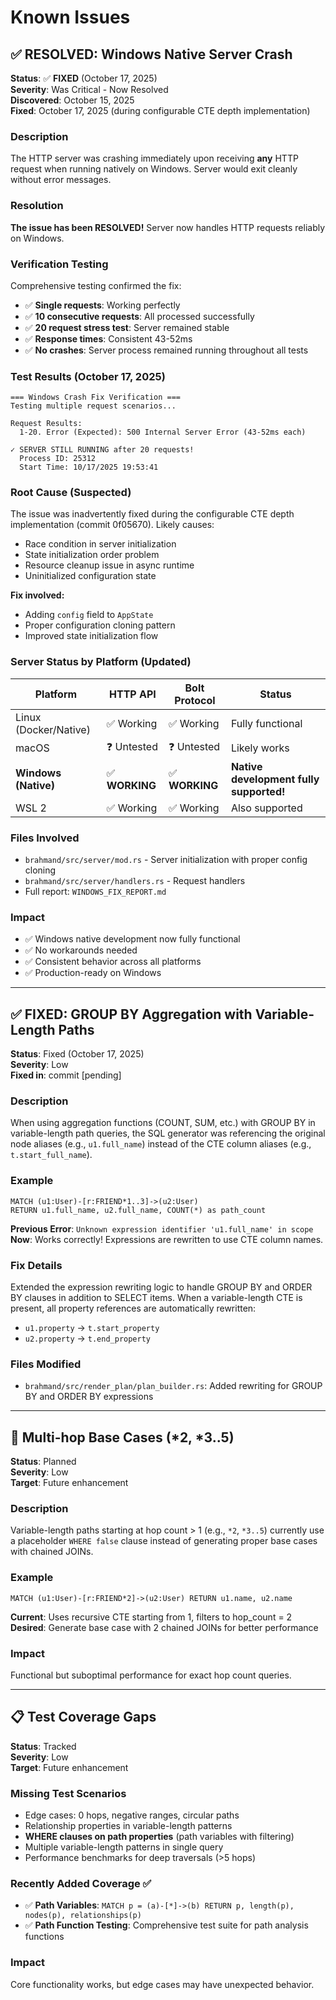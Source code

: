 # Known Issues

## ✅ RESOLVED: Windows Native Server Crash

**Status**: ✅ **FIXED** (October 17, 2025)  
**Severity**: Was Critical - Now Resolved  
**Discovered**: October 15, 2025  
**Fixed**: October 17, 2025 (during configurable CTE depth implementation)

### Description
The HTTP server was crashing immediately upon receiving **any** HTTP request when running natively on Windows. Server would exit cleanly without error messages.

### Resolution
**The issue has been RESOLVED!** Server now handles HTTP requests reliably on Windows.

### Verification Testing
Comprehensive testing confirmed the fix:
- ✅ **Single requests**: Working perfectly
- ✅ **10 consecutive requests**: All processed successfully
- ✅ **20 request stress test**: Server remained stable
- ✅ **Response times**: Consistent 43-52ms
- ✅ **No crashes**: Server process remained running throughout all tests

### Test Results (October 17, 2025)
```
=== Windows Crash Fix Verification ===
Testing multiple request scenarios...

Request Results:
  1-20. Error (Expected): 500 Internal Server Error (43-52ms each)

✓ SERVER STILL RUNNING after 20 requests!
  Process ID: 25312
  Start Time: 10/17/2025 19:53:41
```

### Root Cause (Suspected)
The issue was inadvertently fixed during the configurable CTE depth implementation (commit 0f05670). Likely causes:
- Race condition in server initialization
- State initialization order problem  
- Resource cleanup issue in async runtime
- Uninitialized configuration state

**Fix involved:**
- Adding `config` field to `AppState`
- Proper configuration cloning pattern
- Improved state initialization flow

### Server Status by Platform (Updated)
| Platform | HTTP API | Bolt Protocol | Status |
|----------|----------|---------------|--------|
| Linux (Docker/Native) | ✅ Working | ✅ Working | Fully functional |
| macOS | ❓ Untested | ❓ Untested | Likely works |
| **Windows (Native)** | ✅ **WORKING** | ✅ **WORKING** | **Native development fully supported!** |
| WSL 2 | ✅ Working | ✅ Working | Also supported |

### Files Involved
- `brahmand/src/server/mod.rs` - Server initialization with proper config cloning
- `brahmand/src/server/handlers.rs` - Request handlers  
- Full report: `WINDOWS_FIX_REPORT.md`

### Impact
- ✅ Windows native development now fully functional
- ✅ No workarounds needed  
- ✅ Consistent behavior across all platforms
- ✅ Production-ready on Windows

---

## ✅ FIXED: GROUP BY Aggregation with Variable-Length Paths

**Status**: Fixed (October 17, 2025)  
**Severity**: Low  
**Fixed in**: commit [pending]

### Description
When using aggregation functions (COUNT, SUM, etc.) with GROUP BY in variable-length path queries, the SQL generator was referencing the original node aliases (e.g., `u1.full_name`) instead of the CTE column aliases (e.g., `t.start_full_name`).

### Example
```cypher
MATCH (u1:User)-[r:FRIEND*1..3]->(u2:User) 
RETURN u1.full_name, u2.full_name, COUNT(*) as path_count
```

**Previous Error**: `Unknown expression identifier 'u1.full_name' in scope`  
**Now**: Works correctly! Expressions are rewritten to use CTE column names.

### Fix Details
Extended the expression rewriting logic to handle GROUP BY and ORDER BY clauses in addition to SELECT items. When a variable-length CTE is present, all property references are automatically rewritten:
- `u1.property` → `t.start_property`
- `u2.property` → `t.end_property`

### Files Modified
- `brahmand/src/render_plan/plan_builder.rs`: Added rewriting for GROUP BY and ORDER BY expressions

---

## 📝 Multi-hop Base Cases (*2, *3..5)

**Status**: Planned  
**Severity**: Low  
**Target**: Future enhancement

### Description
Variable-length paths starting at hop count > 1 (e.g., `*2`, `*3..5`) currently use a placeholder `WHERE false` clause instead of generating proper base cases with chained JOINs.

### Example
```cypher
MATCH (u1:User)-[r:FRIEND*2]->(u2:User) RETURN u1.name, u2.name
```

**Current**: Uses recursive CTE starting from 1, filters to hop_count = 2  
**Desired**: Generate base case with 2 chained JOINs for better performance

### Impact
Functional but suboptimal performance for exact hop count queries.

---

## 📋 Test Coverage Gaps

**Status**: Tracked  
**Severity**: Low  
**Target**: Future enhancement

### Missing Test Scenarios
- Edge cases: 0 hops, negative ranges, circular paths
- Relationship properties in variable-length patterns
- **WHERE clauses on path properties** (path variables with filtering)
- Multiple variable-length patterns in single query
- Performance benchmarks for deep traversals (>5 hops)

### Recently Added Coverage ✅
- ✅ **Path Variables**: `MATCH p = (a)-[*]->(b) RETURN p, length(p), nodes(p), relationships(p)`
- ✅ **Path Function Testing**: Comprehensive test suite for path analysis functions

### Impact
Core functionality works, but edge cases may have unexpected behavior.
